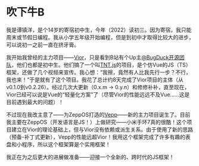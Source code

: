 # 吹下牛B

我是谭镇洋，是个14岁的寄宿初中生，今年（2022）读初三。因为寄宿，我只能周末或节假日编程。我从小学五年级开始编程，但是到初中才取得比较大的进步，可以说初一之前一直在挤牙膏。

我开始我曾经的主力项目——[Vior](https://github.com/jwhgzs/vior)，只是看到B站有个Up主[@BugDuck开源团队](https://space.bilibili.com/1959824394)，他们也都是初中生。他们搞了一个叫[TNT.js](https://github.com/Bug-Duck/tntjs)的项目，是个仿Vue的JS（TS）框架，还做了几个视频来宣传。我心想：“我擦，竟然有人比我先行一步？不行，我也来！”于是就有了这个项目。我花了总计约8天完成了Vior项目的主体（从v0.1.0到v0.2.26）。经过几次大更新（0.x.m -> 0.y.n）和修修补补，直至现在，Vior已经可以说是Vue的“轻量化方案”了（尽管Vior的性能远远不及Vue……这是目前遇到最大的问题）！

不过现在我改主意了——为ZeppOS打造的[Vepp](https://github.com/jwhgzs/vepp)——新的主力项目诞生了。目前我主要在ZeppOS（开发语言是JS！）上做研究——小米手环7真的很酷！这个项目建立在Vior的理论基础上，但与Vior没有依赖或派生关系。由于使用了新的思路（预备-补丁式更新），Vepp的性能远超Vior！我用这个框架完成了许多有趣的表盘和小程序，所以这个框架算是个实用框架！

我正在为之后更大的进展做准备——迎接一个全新的、跨时代的JS框架！
